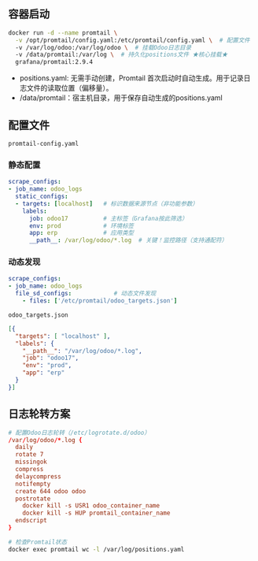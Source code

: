 ## 容器启动

```bash
docker run -d --name promtail \
  -v /opt/promtail/config.yaml:/etc/promtail/config.yaml \  # 配置文件
  -v /var/log/odoo:/var/log/odoo \  # 挂载Odoo日志目录
  -v /data/promtail:/var/log \  # 持久化positions文件 ★核心挂载★
  grafana/promtail:2.9.4
```

- positions.yaml: 无需手动创建，Promtail 首次启动时自动生成。用于记录日志文件的读取位置（偏移量）。
- /data/promtail：宿主机目录，用于保存自动生成的positions.yaml


## 配置文件

`promtail-config.yaml`

### 静态配置

```yaml
scrape_configs:
- job_name: odoo_logs
  static_configs:
  - targets: [localhost]   # 标识数据来源节点（非功能参数）
    labels:
      job: odoo17          # 主标签（Grafana按此筛选）
      env: prod            # 环境标签
      app: erp             # 应用类型
      __path__: /var/log/odoo/*.log  # 关键！监控路径（支持通配符）
```

### 动态发现

```yaml
scrape_configs:
- job_name: odoo_logs
  file_sd_configs:            # 动态文件发现
    - files: ['/etc/promtail/odoo_targets.json'] 
```

`odoo_targets.json`

```json 
[{
  "targets": [ "localhost" ],
  "labels": {
    "__path__": "/var/log/odoo/*.log",
    "job": "odoo17",
    "env": "prod",
    "app": "erp"
  }
}]
```

## 日志轮转方案

```conf
# 配置Odoo日志轮转（/etc/logrotate.d/odoo）
/var/log/odoo/*.log {
  daily
  rotate 7
  missingok
  compress
  delaycompress
  notifempty
  create 644 odoo odoo
  postrotate
    docker kill -s USR1 odoo_container_name
    docker kill -s HUP promtail_container_name
  endscript
}
```


```bash
# 检查Promtail状态
docker exec promtail wc -l /var/log/positions.yaml
```